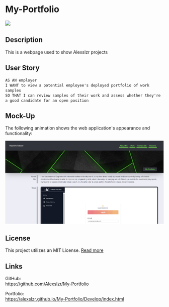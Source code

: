 # My-Portfolio

<img src="https://img.shields.io/badge/License-MIT-blue"></img>

## Description

This is a webpage used to show Alexslzr projects

## User Story

```
AS AN employer
I WANT to view a potential employee's deployed portfolio of work samples
SO THAT I can review samples of their work and assess whether they're a good candidate for an open position
```

## Mock-Up

The following animation shows the web application's appearance and functionality:

![portfolio demo](./Develop/assets/portfolio.png)


## License

This project utilizes an MIT License. [Read more](https://choosealicense.com/licenses/mit/)

## Links

GitHub: <br>
https://github.com/Alexslzr/My-Portfolio

Portfolio: <br>
https://alexslzr.github.io/My-Portfolio/Develop/index.html
